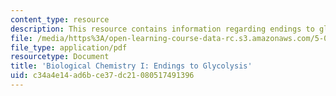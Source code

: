 ```yaml
---
content_type: resource
description: This resource contains information regarding endings to glycolysis.
file: /media/https%3A/open-learning-course-data-rc.s3.amazonaws.com/5-07sc-biological-chemistry-i-fall-2013/c34a4e14ad6bce37dc21080517491396_MIT5_07SCF13_Lec15_16.pdf
file_type: application/pdf
resourcetype: Document
title: 'Biological Chemistry I: Endings to Glycolysis'
uid: c34a4e14-ad6b-ce37-dc21-080517491396
---
```

